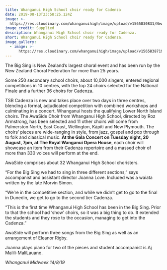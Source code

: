 ```yaml
---
title: Whanganui High School choir ready for Cadenza
date: 2019-08-13T23:58:25.124Z
image: >-
  https://res.cloudinary.com/whanganuihigh/image/upload/v1565830831/News/IMG_6623.H400..jpg
image_credit: Supplied
description: Whanganui High School choir ready for Cadenza.
short: Whanganui High School choir ready for Cadenza.
image_gallery:
  - image: >-
      https://res.cloudinary.com/whanganuihigh/image/upload/v1565838719/News/The_big_sing_opera_house_poster.jpg
---
```

The Big Sing is New Zealand’s largest choral event and has been run by the New Zealand Choral Federation for more than 25 years.

Some 250 secondary school choirs, about 10,000 singers, entered regional competitions in 10 centres, with the top 24 choirs selected for the National Finale and a further 36 choirs for Cadenza.

TSB Cadenza is new and takes place over two days in three centres, blending a formal, adjudicated competition with combined workshops and culminating in a concert. Whanganui hosts the qualifying Lower North Island choirs. The AwaSide Choir from Whanganui High School, directed by Roz Armstrong, has been selected and 11 other choirs will come from Palmerston North, East Coast, Wellington, Kāpiti and New Plymouth. The choirs’ pieces are wide-ranging in style, from jazz, gospel and pop through to folk and classical music. **At the Gala Concert on Tuesday night, 20 August, 7pm, at The Royal Wanganui Opera House**, each choir will showcase an item from their Cadenza repertoire and a massed choir of more than 330 voices will perform at the end.

AwaSide comprises about 32 Whanganui High School choristers.

“For the Big Sing we had to sing in three different sections,” says accompanist and assistant director Joanna Love. Included was a waiata written by the late Morvin Simon.

“We’re in the competitive section, and while we didn’t get to go to the final in Dunedin, we get to go to the second tier Cadenza.

“This is the first time Whanganui High School has been in the Big Sing. Prior to that the school had ‘show’ choirs, so it was a big thing to do. It extended the students and they rose to the occasion, managing to get into the Cadenza.”

AwaSide will perform three songs from the Big Sing as well as an arrangement of Eleanor Rigby.

Joanna plays piano for two of the pieces and student accompanist is Aj Malili-MaliLauano.

_Whanganui Midweek 14/8/19_
